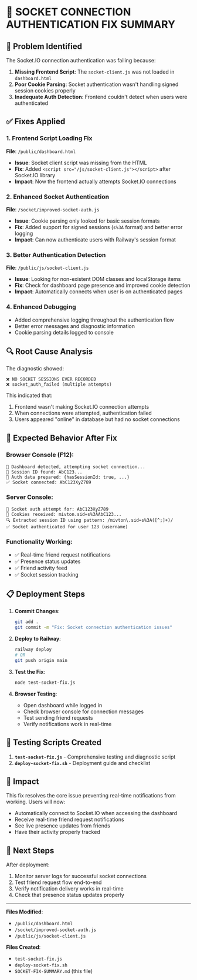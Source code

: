 # 🔧 SOCKET CONNECTION AUTHENTICATION FIX SUMMARY

## 🚨 Problem Identified

The Socket.IO connection authentication was failing because:

1. **Missing Frontend Script**: The `socket-client.js` was not loaded in `dashboard.html`
2. **Poor Cookie Parsing**: Socket authentication wasn't handling signed session cookies properly
3. **Inadequate Auth Detection**: Frontend couldn't detect when users were authenticated

## ✅ Fixes Applied

### 1. Frontend Script Loading Fix
**File**: `/public/dashboard.html`
- **Issue**: Socket client script was missing from the HTML
- **Fix**: Added `<script src="/js/socket-client.js"></script>` after Socket.IO library
- **Impact**: Now the frontend actually attempts Socket.IO connections

### 2. Enhanced Socket Authentication
**File**: `/socket/improved-socket-auth.js`
- **Issue**: Cookie parsing only looked for basic session formats
- **Fix**: Added support for signed sessions (`s%3A` format) and better error logging
- **Impact**: Can now authenticate users with Railway's session format

### 3. Better Authentication Detection
**File**: `/public/js/socket-client.js`
- **Issue**: Looking for non-existent DOM classes and localStorage items
- **Fix**: Check for dashboard page presence and improved cookie detection
- **Impact**: Automatically connects when user is on authenticated pages

### 4. Enhanced Debugging
- Added comprehensive logging throughout the authentication flow
- Better error messages and diagnostic information
- Cookie parsing details logged to console

## 🔍 Root Cause Analysis

The diagnostic showed:
```
❌ NO SOCKET SESSIONS EVER RECORDED
❌ socket_auth_failed (multiple attempts)
```

This indicated that:
1. Frontend wasn't making Socket.IO connection attempts
2. When connections were attempted, authentication failed
3. Users appeared "online" in database but had no socket connections

## 🎯 Expected Behavior After Fix

### Browser Console (F12):
```
🔐 Dashboard detected, attempting socket connection...
🍪 Session ID found: AbC123...
🔐 Auth data prepared: {hasSessionId: true, ...}
✅ Socket connected: AbC123XyZ789
```

### Server Console:
```
🔐 Socket auth attempt for: AbC123XyZ789
🍪 Cookies received: mivton.sid=s%3AAbC123...
🔍 Extracted session ID using pattern: /mivton\.sid=s%3A([^;]+)/
✅ Socket authenticated for user 123 (username)
```

### Functionality Working:
- ✅ Real-time friend request notifications
- ✅ Presence status updates
- ✅ Friend activity feed
- ✅ Socket session tracking

## 📋 Deployment Steps

1. **Commit Changes**:
   ```bash
   git add .
   git commit -m "Fix: Socket connection authentication issues"
   ```

2. **Deploy to Railway**:
   ```bash
   railway deploy
   # OR
   git push origin main
   ```

3. **Test the Fix**:
   ```bash
   node test-socket-fix.js
   ```

4. **Browser Testing**:
   - Open dashboard while logged in
   - Check browser console for connection messages
   - Test sending friend requests
   - Verify notifications work in real-time

## 🔧 Testing Scripts Created

1. **`test-socket-fix.js`** - Comprehensive testing and diagnostic script
2. **`deploy-socket-fix.sh`** - Deployment guide and checklist

## 🎉 Impact

This fix resolves the core issue preventing real-time notifications from working. Users will now:
- Automatically connect to Socket.IO when accessing the dashboard
- Receive real-time friend request notifications
- See live presence updates from friends
- Have their activity properly tracked

## 🚀 Next Steps

After deployment:
1. Monitor server logs for successful socket connections
2. Test friend request flow end-to-end
3. Verify notification delivery works in real-time
4. Check that presence status updates properly

---

**Files Modified**:
- `/public/dashboard.html`
- `/socket/improved-socket-auth.js` 
- `/public/js/socket-client.js`

**Files Created**:
- `test-socket-fix.js`
- `deploy-socket-fix.sh`
- `SOCKET-FIX-SUMMARY.md` (this file)
